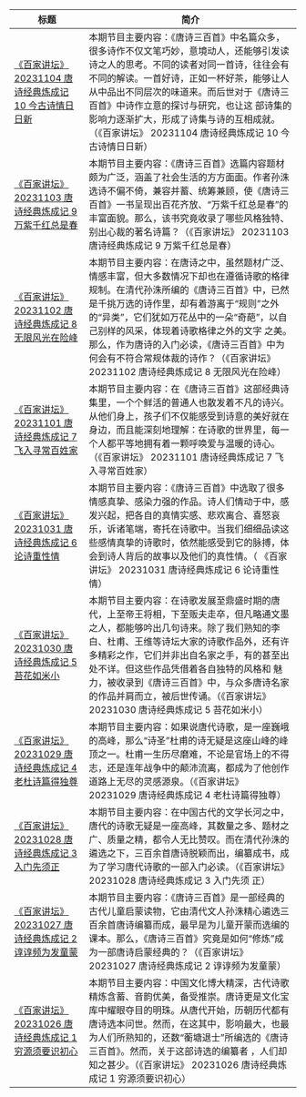 <table>
<thead>
 <th>标题</th>
 <th>简介</th>
</thead>
<tbody>
<tr>
    <td><a href="https://tv.cctv.com/2023/11/04/VIDEKqToaEbWLCMtDgDDf521231104.shtml">《百家讲坛》 20231104 唐诗经典炼成记 10 今古诗情日日新</a></td>
    <td>本期节目主要内容：《唐诗三百首》中名篇众多，很多诗作不仅文笔巧妙，意境动人，还能够引发读诗之人的思考。不同的读者对同一首诗，往往会有不同的解读。一首好诗，正如一杯好茶，能够让人从中品出不同层次的味道来。而后世对于《唐诗三百首》中诗作立意的探讨与研究，也让这 
部诗集的影响力逐渐扩大，形成了诗集与诗的互相成就。（《百家讲坛》 20231104 唐诗经典炼成记 10 今古诗情日日新）</td>
  </tr>
<tr>
    <td><a href="https://tv.cctv.com/2023/11/03/VIDEKnxG47mkunN6fbxHjlGM231103.shtml">《百家讲坛》 20231103 唐诗经典炼成记 9 万紫千红总是春</a></td>
    <td>本期节目主要内容：《唐诗三百首》选篇内容题材颇为广泛，涵盖了社会生活的方方面面。作者孙洙选诗不偏不倚，兼容并蓄、统筹兼顾，使《唐诗三百首》一书呈现出百花齐放、“万紫千红总是春”的丰富面貌。那么，该书究竟收录了哪些风格独特、别出心裁的著名诗篇？（《百家讲坛》 20231103 唐诗经典炼成记 9 万紫千红总是春）</td>
  </tr>
<tr>
    <td><a href="https://tv.cctv.com/2023/11/02/VIDE9ujiYEO4kxUlde5BvcXH231102.shtml">《百家讲坛》 20231102 唐诗经典炼成记 8 无限风光在险峰</a></td>
    <td>本期节目主要内容：在唐诗之中，虽然题材广泛、情感丰富，但大多数情况下却也在遵循诗歌的格律规制。在清代孙洙所编的《唐诗三百首》中，已然是千挑万选的诗作里，却有着游离于“规则”之外的“异类”，它们犹如万花丛中的一朵“奇葩”，以自己别样的风采，体现着诗歌格律之外的文字 
之美。那么，作为唐诗的入门必读，《唐诗三百首》中为何会有不符合常规体裁的诗作？（《百家讲坛》 20231102 唐诗经典炼成记 8 无限风光在险峰）</td>
  </tr>
<tr>
    <td><a href="https://tv.cctv.com/2023/11/01/VIDEthxpdutdTjZsYTixA6Ir231101.shtml">《百家讲坛》 20231101 唐诗经典炼成记 7 飞入寻常百姓家</a></td>
    <td>本期节目主要内容：在《唐诗三百首》这部经典诗集里，一个个鲜活的普通人也散发着不凡的诗兴。从他们身上，孩子们不仅能感受到诗意的美好就在身边，而且能深刻地理解：在诗歌的世界里，每一个人都平等地拥有着一颗呼唤爱与温暖的诗心。（《百家讲坛》 20231101 唐诗经典炼成记 
7 飞入寻常百姓家）</td>
  </tr>
<tr>
    <td><a href="https://tv.cctv.com/2023/10/31/VIDE6pK8lh87w055xjNw04O1231031.shtml">《百家讲坛》 20231031 唐诗经典炼成记 6 论诗重性情</a></td>
    <td>本期节目主要内容：《唐诗三百首》中选取了很多情感真挚、感染力强的作品。诗人们情动于中，感发兴起，把各自的真情实感、悲欢离合、喜怒哀乐，诉诸笔端，寄托在诗歌中。当我们细细品读这些感情真挚的诗歌时，依然能感受到它的脉搏，体会到诗人背后的故事以及他们的真性情。（ 
《百家讲坛》 20231031 唐诗经典炼成记 6 论诗重性情）</td>
  </tr>
<tr>
    <td><a href="https://tv.cctv.com/2023/10/30/VIDEzkDciCvprY3RSsZUAVVr231030.shtml">《百家讲坛》 20231030 唐诗经典炼成记 5 苔花如米小</a></td>
    <td>本期节目主要内容：在诗歌发展至鼎盛时期的唐代，上至帝王将相，下至贩夫走卒，但凡略通文墨之人，都能够吟出几句诗来。除了我们熟知的李白、杜甫、王维等诗坛大家的诗歌作品外，还有许多精彩之作，它们并非出自名家之手，有的甚至出处不详。但这些作品凭借着各自独特的风格和 
魅力，被收录到《唐诗三百首》中，与众多唐诗名家的作品并肩而立，被后世传诵。（《百家讲坛》 20231030 唐诗经典炼成记 5 苔花如米小）</td>
  </tr>
<tr>
    <td><a href="https://tv.cctv.com/2023/10/29/VIDEOMO25zwCrcXTAmkJ2jDz231029.shtml">《百家讲坛》 20231029 唐诗经典炼成记 4 老杜诗篇得独尊</a></td>
    <td>本期节目主要内容：如果说唐代诗歌，是一座巍峨的高峰，那么“诗圣”杜甫的诗无疑是这座山峰的峰顶之一。杜甫一生历尽磨难，不论是官场上的不得志，还是连年战争中的颠沛流离，都成为了他创作道路上无尽的灵感源泉。（《百家讲坛》 20231029 唐诗经典炼成记 4 老杜诗篇得独尊）</td>
  </tr>
<tr>
    <td><a href="https://tv.cctv.com/2023/10/28/VIDEbd6cYn17f6viW28u4JkF231028.shtml">《百家讲坛》 20231028 唐诗经典炼成记 3 入门先须正</a></td>
    <td>本期节目主要内容：在中国古代的文学长河之中，唐代的诗歌无疑是一座高峰，其数量之多、题材之广、质量之精，都令人无比赞叹。而在清代孙洙的遴选之下，三百余首唐诗脱颖而出，编纂成书，成为了学习唐代诗歌的一部入门必读。（《百家讲坛》 20231028 唐诗经典炼成记 3 入门先须
正）</td>
  </tr>
<tr>
    <td><a href="https://tv.cctv.com/2023/10/27/VIDEtngGfwtMDJJslI1NTz1w231027.shtml">《百家讲坛》 20231027 唐诗经典炼成记 2 谆谆频为发童蒙</a></td>
    <td>本期节目主要内容：《唐诗三百首》是一部经典的古代儿童启蒙读物，它由清代文人孙洙精心遴选三百余首唐诗编纂而成，最早是为儿童开蒙而选编的课本。那么，《唐诗三百首》究竟是如何“修炼”成为一部唐诗启蒙经典的？（《百家讲坛》 20231027 唐诗经典炼成记 2 谆谆频为发童蒙）</td>
  </tr>
<tr>
    <td><a href="https://tv.cctv.com/2023/10/26/VIDE5D6QnjcHcuGVrC3jLy6Q231026.shtml">《百家讲坛》 20231026 唐诗经典炼成记 1 穷源须要识初心</a></td>
    <td>本期节目主要内容：中国文化博大精深，古代诗歌精炼含蓄、音韵优美，备受推崇。唐诗更是文化宝库中耀眼夺目的明珠。从唐代开始，历朝历代都有唐诗选本问世。然而，在这其中，影响最大，也最为人们所熟知的，还数“蘅塘退士”所编选的《唐诗三百首》。然而，关于这部诗选的编纂者 
，人们却知之甚少。（《百家讲坛》 20231026 唐诗经典炼成记 1 穷源须要识初心）</td>
  </tr>
</tbody>
</table>
